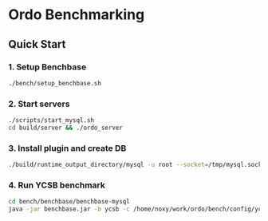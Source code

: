 # Ordo Benchmarking

## Quick Start


### 1. Setup Benchbase

```bash
./bench/setup_benchbase.sh
```

### 2. Start servers
```bash
./scripts/start_mysql.sh
cd build/server && ./ordo_server
```

### 3. Install plugin and create DB
```bash
./build/runtime_output_directory/mysql -u root --socket=/tmp/mysql.sock --port=3307 < bench/setup.sql
```

### 4. Run YCSB benchmark
```bash
cd bench/benchbase/benchbase-mysql
java -jar benchbase.jar -b ycsb -c /home/noxy/work/ordo/bench/config/ycsb.xml --create=true --load=true --execute=true
```